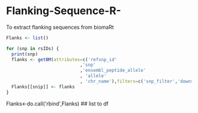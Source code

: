 # Flanking-Sequence-R-
To extract flanking sequences from biomaRt

```R
Flanks <- list()

for (snp in rsIDs) {
  print(snp)
  flanks <- getBM(attributes=c('refsnp_id'
                            ,'snp'
                            ,'ensembl_peptide_allele'
                            , 'allele'
                            , 'chr_name'),filters=c('snp_filter','downstream_flank','upstream_flank'),value=list(snip,downstream=50,upstream=50),mart = snpmart, checkFilters=F)
  Flanks[[snip]] <- flanks
}
```
Flanks<-do.call('rbind',Flanks)  ## list to df
